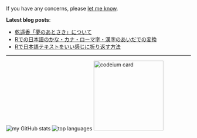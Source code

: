 If you have any concerns, please <a class="text-light" href="https://twitter.com/messages/compose?recipient_id=3237384093">let me know</a>.

**Latest blog posts**:

<!-- BLOG-POST-LIST:START -->
- [乾遥香「夢のあとさき」について](https://lyrikuso.netlify.app/real-selves-between-dreams/)
- [Rでの日本語のかな・カナ・ローマ字・漢字のあいだでの変換](https://zenn.dev/paithiov909/articles/r-conv-japanese)
- [Rで日本語テキストをいい感じに折り返す方法](https://zenn.dev/paithiov909/articles/stringi-ja-u-lw-phrase)
<!-- BLOG-POST-LIST:END -->

---

<p align="left">
  <img src="http://github-profile-summary-cards.vercel.app/api/cards/stats?username=paithiov909&theme=default" alt="my GitHub stats" />
  <img src="http://github-profile-summary-cards.vercel.app/api/cards/repos-per-language?username=paithiov909&theme=default" alt="top languages" />
  <a href="https://codeium.com/profile/paithiov909" target="_blank" rel="noreferrer"><img src="https://codeium.com/profile/paithiov909/card.png" height="190" alt="codeium card" /></a>
</p>
